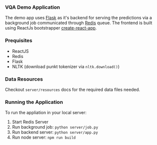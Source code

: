 ### VQA Demo Application
The demo app uses [Flask](flask.pocoo.org) as it's backend for serving the predictions via a background job communicated through [Redis](redis.io) queue. The frontend is built using ReactJs bootstrapper  [create-react-app](https://github.com/facebookincubator/create-react-app).

### Prequisites
 - ReactJS
 - Redis
 - Flask
 - NLTK (download punkt tokenizer via `nltk.download()`)

### Data Resources
Checkout `server/resources` docs for the required data files needed.
    
### Running the Application  
To run the appliation in your local server:
1.  Start Redis Server
2.  Run background job: `python server/job.py` 
3.  Run backend server: `python server/app.py`
4.  Run node server: `npm run build`
